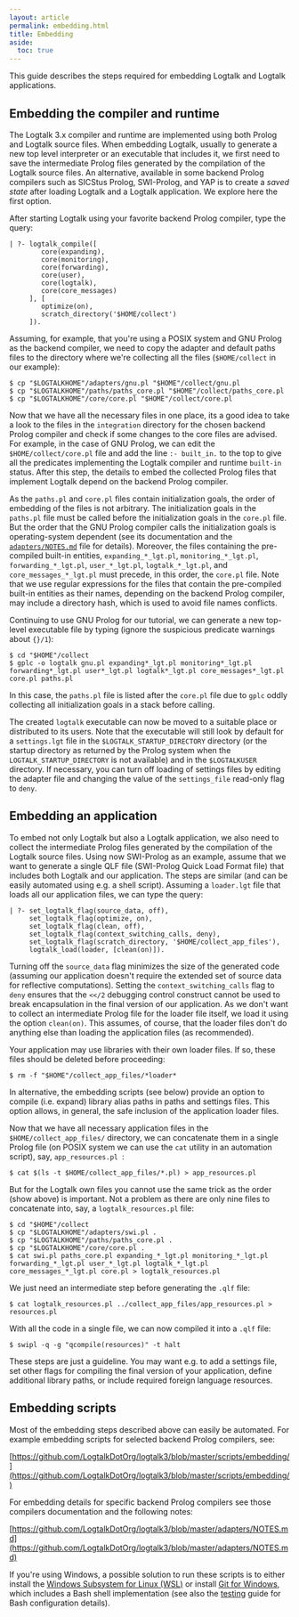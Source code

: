 ```yaml
---
layout: article
permalink: embedding.html
title: Embedding
aside:
  toc: true
---
```


This guide describes the steps required for embedding Logtalk and Logtalk applications.

## Embedding the compiler and runtime

The Logtalk 3.x compiler and runtime are implemented using both Prolog and Logtalk source files. When embedding Logtalk, usually to generate a new top level interpreter or an executable that includes it, we first need to save the intermediate Prolog files generated by the compilation of the Logtalk source files. An alternative, available in some backend Prolog compilers such as SICStus Prolog, SWI-Prolog, and YAP is to create a *saved state* after loading Logtalk and a Logtalk application. We explore here the first option.

After starting Logtalk using your favorite backend Prolog compiler, type the query:
 
```logtalk
| ?- logtalk_compile([
        core(expanding),
        core(monitoring),
        core(forwarding),
        core(user),
        core(logtalk),
        core(core_messages)
     ], [
        optimize(on),
        scratch_directory('$HOME/collect')
     ]).
```

Assuming, for example, that you're using a POSIX system and GNU Prolog as the backend compiler, we need to copy the adapter and default paths files to the directory where we're collecting all the files (`$HOME/collect` in our example):

```shell
$ cp "$LOGTALKHOME"/adapters/gnu.pl "$HOME"/collect/gnu.pl
$ cp "$LOGTALKHOME"/paths/paths_core.pl "$HOME"/collect/paths_core.pl
$ cp "$LOGTALKHOME"/core/core.pl "$HOME"/collect/core.pl
```

Now that we have all the necessary files in one place, its a good idea to take a look to the files in the `integration` directory for the chosen backend Prolog compiler and check if some changes to the core files are advised. For example, in the case of GNU Prolog, we can edit the `$HOME/collect/core.pl` file and add the line `:- built_in.` to the top to give all the predicates implementing the Logtalk compiler and runtime `built-in` status. After this step, the details to embed the collected Prolog files that implement Logtalk depend on the backend Prolog compiler.

As the `paths.pl` and `core.pl` files contain initialization goals, the order of embedding of the files is not arbitrary. The initialization goals in the `paths.pl` file must be called before the initialization goals in the `core.pl` file. But the order that the GNU Prolog compiler calls the initialization goals is operating-system dependent (see its documentation and the [`adapters/NOTES.md`](https://github.com/LogtalkDotOrg/logtalk3/blob/master/adapters/NOTES.md) file for details). Moreover, the files containing the pre-compiled built-in entities, `expanding_*_lgt.pl`, `monitoring_*_lgt.pl`, `forwarding_*_lgt.pl`, `user_*_lgt.pl`, `logtalk_*_lgt.pl`, and `core_messages_*_lgt.pl` must precede, in this order, the `core.pl` file. Note that we use regular expressions for the files that contain the pre-compiled built-in entities as their names, depending on the backend Prolog compiler, may include a directory hash, which is used to avoid file names conflicts. 

Continuing to use GNU Prolog for our tutorial, we can generate a new top-level executable file by typing (ignore the suspicious predicate warnings about `{}/1`):

```shell
$ cd "$HOME"/collect
$ gplc -o logtalk gnu.pl expanding*_lgt.pl monitoring*_lgt.pl forwarding*_lgt.pl user*_lgt.pl logtalk*_lgt.pl core_messages*_lgt.pl core.pl paths.pl
```

In this case, the `paths.pl` file is listed after the `core.pl` file due to `gplc` oddly collecting all initialization goals in a stack before calling.

The created `logtalk` executable can now be moved to a suitable place or distributed to its users. Note that the executable will still look by default for a `settings.lgt` file in the `$LOGTALK_STARTUP_DIRECTORY` directory (or the startup directory as returned by the Prolog system when the `LOGTALK_STARTUP_DIRECTORY` is not available) and in the `$LOGTALKUSER` directory. If necessary, you can turn off loading of settings files by editing the adapter file and changing the value of the `settings_file` read-only flag to `deny`.

## Embedding an application

To embed not only Logtalk but also a Logtalk application, we also need to collect the intermediate Prolog files generated by the compilation of the Logtalk source files. Using now SWI-Prolog as an example, assume that we want to generate a single QLF file (SWI-Prolog Quick Load Format file) that includes both Logtalk and our application. The steps are similar (and can be easily automated using e.g. a shell script). Assuming a `loader.lgt` file that loads all our application files, we can type the query:

```logtalk
| ?- set_logtalk_flag(source_data, off),
     set_logtalk_flag(optimize, on), 
     set_logtalk_flag(clean, off),
     set_logtalk_flag(context_switching_calls, deny),
     set_logtalk_flag(scratch_directory, '$HOME/collect_app_files'),
     logtalk_load(loader, [clean(on)]).
```

Turning off the `source_data` flag minimizes the size of the generated code (assuming our application doesn't require the extended set of source data for reflective computations). Setting the `context_switching_calls` flag to `deny` ensures that the `<</2` debugging control construct cannot be used to break encapsulation in the final version of our application. As we don't want to collect an intermediate Prolog file for the loader file itself, we load it using the option `clean(on)`. This assumes, of course, that the loader files don't do anything else than loading the application files (as recommended).

Your application may use libraries with their own loader files. If so, these files should be deleted before proceeding:

```shell
$ rm -f "$HOME"/collect_app_files/*loader*
```

In alternative, the embedding scripts (see below) provide an option to compile (i.e. expand) library alias paths in paths and settings files. This option allows, in general, the safe inclusion of the application loader files.

Now that we have all necessary application files in the `$HOME/collect_app_files/` directory, we can concatenate them in a single Prolog file (on POSIX system we can use the `cat` utility in an automation script), say, `app_resources.pl `:

```shell
$ cat $(ls -t $HOME/collect_app_files/*.pl) > app_resources.pl
```

But for the Logtalk own files you cannot use the same trick as the order (show above) is important. Not a problem as there are only nine files to concatenate into, say, a `logtalk_resources.pl` file:

```shell
$ cd "$HOME"/collect
$ cp "$LOGTALKHOME"/adapters/swi.pl .
$ cp "$LOGTALKHOME"/paths/paths_core.pl .
$ cp "$LOGTALKHOME"/core/core.pl .
$ cat swi.pl paths_core.pl expanding_*_lgt.pl monitoring_*_lgt.pl forwarding_*_lgt.pl user_*_lgt.pl logtalk_*_lgt.pl core_messages_*_lgt.pl core.pl > logtalk_resources.pl
```

We just need an intermediate step before generating the `.qlf` file:

```shell
$ cat logtalk_resources.pl ../collect_app_files/app_resources.pl > resources.pl
```

With all the code in a single file, we can now compiled it into a `.qlf` file:

```shell
$ swipl -q -g "qcompile(resources)" -t halt
```

These steps are just a guideline. You may want e.g. to add a settings file, set other flags for compiling the final version of your application, define additional library paths, or include required foreign language resources.

## Embedding scripts

Most of the embedding steps described above can easily be automated. For example embedding scripts for selected backend Prolog compilers, see:

[https://github.com/LogtalkDotOrg/logtalk3/blob/master/scripts/embedding/](https://github.com/LogtalkDotOrg/logtalk3/blob/master/scripts/embedding/)

For embedding details for specific backend Prolog compilers see those compilers documentation and the following notes:

[https://github.com/LogtalkDotOrg/logtalk3/blob/master/adapters/NOTES.md](https://github.com/LogtalkDotOrg/logtalk3/blob/master/adapters/NOTES.md)

If you're using Windows, a possible solution to run these scripts is to either install the [Windows Subsystem for Linux (WSL)](https://docs.microsoft.com/en-us/windows/wsl/) or install [Git for Windows](https://gitforwindows.org), which includes a Bash shell implementation (see also the [testing](testing.html#running-unit-tests-on-windows-systems) guide for Bash configuration details).

